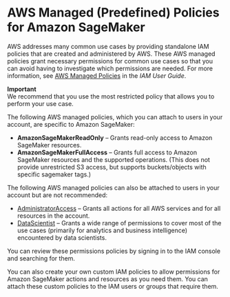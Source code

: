 # AWS Managed \(Predefined\) Policies for Amazon SageMaker<a name="access-policy-aws-managed-policies"></a>

AWS addresses many common use cases by providing standalone IAM policies that are created and administered by AWS\. These AWS managed policies grant necessary permissions for common use cases so that you can avoid having to investigate which permissions are needed\. For more information, see [AWS Managed Policies](https://docs.aws.amazon.com/IAM/latest/UserGuide/access_policies_managed-vs-inline.html#aws-managed-policies) in the *IAM User Guide*\. 

**Important**  
We recommend that you use the most restricted policy that allows you to perform your use case\.

The following AWS managed policies, which you can attach to users in your account, are specific to Amazon SageMaker:
+ **AmazonSageMakerReadOnly** – Grants read\-only access to Amazon SageMaker resources\. 
+ **AmazonSageMakerFullAccess** – Grants full access to Amazon SageMaker resources and the supported operations\. \(This does not provide unrestricted S3 access, but supports buckets/objects with specific sagemaker tags\.\)

The following AWS managed policies can also be attached to users in your account but are not recommended:
+ [AdministratorAccess](http://docs.aws.amazon.com/IAM/latest/UserGuide/access_policies_job-functions.html#jf_administrator) – Grants all actions for all AWS services and for all resources in the account\. 
+ [DataScientist](http://docs.aws.amazon.com/IAM/latest/UserGuide/access_policies_job-functions.html#jf_data-scientist) – Grants a wide range of permissions to cover most of the use cases \(primarily for analytics and business intelligence\) encountered by data scientists\.

You can review these permissions policies by signing in to the IAM console and searching for them\.

You can also create your own custom IAM policies to allow permissions for Amazon SageMaker actions and resources as you need them\. You can attach these custom policies to the IAM users or groups that require them\. 